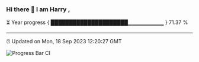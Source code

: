 ### Hi there 👋 I am Harry , 

⏳ Year progress { █████████████████████▁▁▁▁▁▁▁▁▁ } 71.37 %

---

⏰ Updated on Mon, 18 Sep 2023 12:20:27 GMT

![Progress Bar CI](https://github.com/duykhang68/duykhang68/workflows/Progress%20Bar%20CI/badge.svg)

